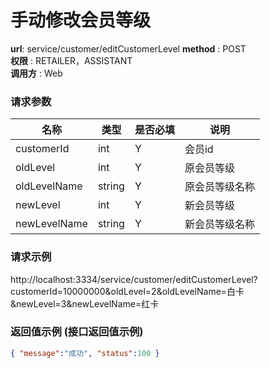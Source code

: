 手动修改会员等级
=======

**url**: service/customer/editCustomerLevel
**method** : POST  
**权限** : RETAILER，ASSISTANT  
**调用方** : Web

### 请求参数

|     名称  	 |  类型   | 是否必填  |             说明                                                   |
|------------|--------|----------|-------------------------------------------------------------------|
| customerId     | int    | Y        | 会员id                                                          |
| oldLevel       | int | Y        | 原会员等级	                                                       |
| oldLevelName       | string | Y        | 原会员等级名称	                                                       |
| newLevel       | int | Y        | 新会员等级	                                                       |
| newLevelName       | string | Y        | 新会员等级名称	                                                       |
### 请求示例
http://localhost:3334/service/customer/editCustomerLevel?customerId=10000000&oldLevel=2&oldLevelName=白卡&newLevel=3&newLevelName=红卡

### 返回值示例 (接口返回值示例)

```json
{ "message":"成功", "status":100 }
```